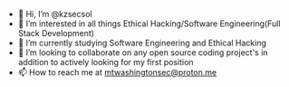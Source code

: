- 👋 Hi, I’m @kzsecsol
- 👀 I’m interested in all things Ethical Hacking/Software Engineering(Full Stack Development)
- 🌱 I’m currently studying Software Engineering and Ethical Hacking
- 💞️ I’m looking to collaborate on any open source coding project's in addition to actively looking for my first position 
- 📫 How to reach me at mtwashingtonsec@proton.me


